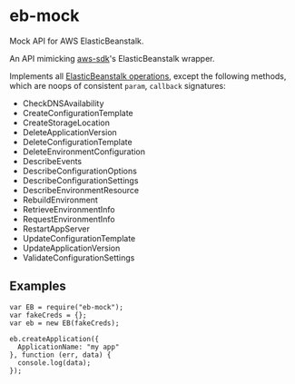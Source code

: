 eb-mock
=======

Mock API for AWS ElasticBeanstalk.

An API mimicking [aws-sdk](https://www.npmjs.org/package/aws-sdk)'s ElasticBeanstalk wrapper.

Implements all [ElasticBeanstalk operations](http://docs.aws.amazon.com/elasticbeanstalk/latest/api/API_Operations.html), except the following methods, which are noops of consistent `param`, `callback` signatures:

* CheckDNSAvailability
* CreateConfigurationTemplate
* CreateStorageLocation
* DeleteApplicationVersion
* DeleteConfigurationTemplate
* DeleteEnvironmentConfiguration
* DescribeEvents
* DescribeConfigurationOptions
* DescribeConfigurationSettings
* DescribeEnvironmentResource
* RebuildEnvironment
* RetrieveEnvironmentInfo
* RequestEnvironmentInfo
* RestartAppServer
* UpdateConfigurationTemplate
* UpdateApplicationVersion
* ValidateConfigurationSettings

## Examples

```
var EB = require("eb-mock");
var fakeCreds = {};
var eb = new EB(fakeCreds);

eb.createApplication({
  ApplicationName: "my app"
}, function (err, data) {
  console.log(data);
});
```
